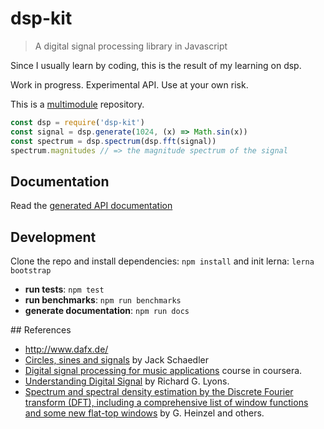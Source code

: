 # dsp-kit

> A digital signal processing library in Javascript

Since I usually learn by coding, this is the result of my learning on dsp.

Work in progress. Experimental API. Use at your own risk.

This is a [multimodule](https://github.com/oramics/dsp-kit/tree/master/packages) repository.

```js
const dsp = require('dsp-kit')
const signal = dsp.generate(1024, (x) => Math.sin(x))
const spectrum = dsp.spectrum(dsp.fft(signal))
spectrum.magnitudes // => the magnitude spectrum of the signal
```

## Documentation

Read the [generated API documentation](https://github.com/oramics/dsp-kit/blob/master/docs/README.md)

## Development

Clone the repo and install dependencies: `npm install` and init lerna: `lerna bootstrap`

- __run tests__: `npm test`
- __run benchmarks__: `npm run benchmarks`
- __generate documentation__: `npm run docs`

## References

- http://www.dafx.de/
- [Circles, sines and signals](jackschaedler.github.io/circles-sines-signals/) by Jack Schaedler
- [Digital signal processing for music applications](https://www.coursera.org/learn/audio-signal-processing) course in coursera.
- [Understanding Digital Signal](https://www.amazon.com/Understanding-Digital-Signal-Processing-3rd/dp/0137027419) by Richard G. Lyons.
- [Spectrum and spectral density estimation by the Discrete Fourier transform (DFT), including a comprehensive list of window functions and some new flat-top windows](https://holometer.fnal.gov/GH_FFT.pdf) by G. Heinzel and others.
